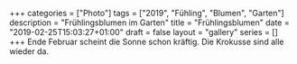 +++
categories  = ["Photo"]
tags        = ["2019", "Fühling", "Blumen", "Garten"]
description = "Frühlingsblumen im Garten"
title       = "Frühlingsblumen"
date        = "2019-02-25T15:03:27+01:00"
draft       = false
layout      = "gallery"
series      = []
+++
Ende Februar scheint die Sonne schon kräftig. Die Krokusse sind alle wieder da.